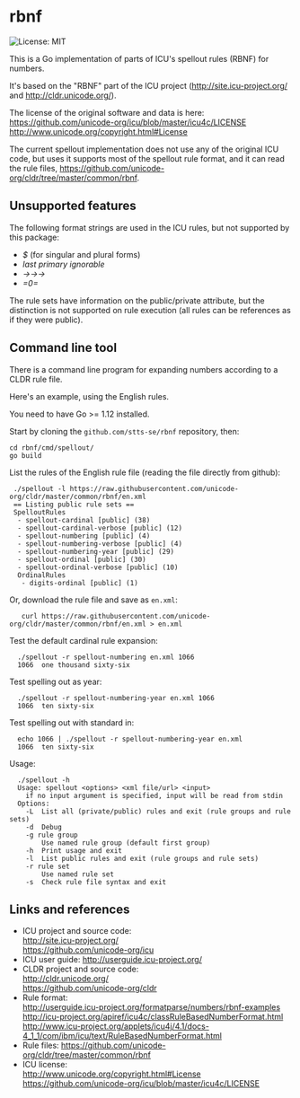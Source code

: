 # rbnf


![License: MIT](https://img.shields.io/badge/License-MIT-green.svg) <!--
[![GoDoc](https://godoc.org/github.com/stts-se/rbnf?status.svg)](https://godoc.org/github.com/stts-se/rbnf) [![Go Report Card](https://goreportcard.com/badge/github.com/stts-se/rbnf)](https://goreportcard.com/report/github.com/stts-se/rbnf) [![Build Status](https://travis-ci.org/stts-se/rbnf.svg?branch=master)] 
-->

This is a Go implementation of parts of ICU's spellout rules (RBNF) for numbers.

It's based on the "RBNF" part of the ICU project (http://site.icu-project.org/  and http://cldr.unicode.org/).

The license of the original software and data is here: https://github.com/unicode-org/icu/blob/master/icu4c/LICENSE http://www.unicode.org/copyright.html#License


The current spellout implementation does not use any of the original ICU code, but uses it supports most of the spellout rule format, and it can read the rule files, https://github.com/unicode-org/cldr/tree/master/common/rbnf.

## Unsupported features
The following format strings are used in the ICU rules, but not supported by this package:
* _$_ (for singular and plural forms)
* _last primary ignorable_
* _→→→_
*  _=0=_

The rule sets have information on the public/private attribute, but the distinction is not supported on rule execution (all rules can be references as if they were public).


## Command line tool

There is a command line program for expanding numbers according to a CLDR rule file.

Here's an example, using the English rules.

You need to have Go >= 1.12 installed.

Start by cloning the `github.com/stts-se/rbnf` repository, then:

    cd rbnf/cmd/spellout/
    go build
    

List the rules of the English rule file (reading the file directly from github):

     ./spellout -l https://raw.githubusercontent.com/unicode-org/cldr/master/common/rbnf/en.xml
     == Listing public rule sets ==
     SpelloutRules
      - spellout-cardinal [public] (38)
      - spellout-cardinal-verbose [public] (12)
      - spellout-numbering [public] (4)
      - spellout-numbering-verbose [public] (4)
      - spellout-numbering-year [public] (29)
      - spellout-ordinal [public] (30)
      - spellout-ordinal-verbose [public] (10)
      OrdinalRules
       - digits-ordinal [public] (1)



Or, download the rule file and save as `en.xml`:

       curl https://raw.githubusercontent.com/unicode-org/cldr/master/common/rbnf/en.xml > en.xml
    

Test the default cardinal rule expansion:

      ./spellout -r spellout-numbering en.xml 1066
      1066	one thousand sixty-six

Test spelling out as year:

      ./spellout -r spellout-numbering-year en.xml 1066
      1066	ten sixty-six


Test spelling out with standard in:

      echo 1066 | ./spellout -r spellout-numbering-year en.xml
      1066	ten sixty-six

Usage:

      ./spellout -h
      Usage: spellout <options> <xml file/url> <input>
        if no input argument is specified, input will be read from stdin
      Options:
        -L	List all (private/public) rules and exit (rule groups and rule sets)
        -d	Debug
        -g rule group
          	Use named rule group (default first group)
        -h	Print usage and exit
        -l	List public rules and exit (rule groups and rule sets)
        -r rule set
          	Use named rule set
        -s	Check rule file syntax and exit










## Links and references
* ICU project and source code: <br/>
  http://site.icu-project.org/ <br/>
  https://github.com/unicode-org/icu
* ICU user guide: http://userguide.icu-project.org/
* CLDR project and source code: <br/>
  http://cldr.unicode.org/ <br/>
  https://github.com/unicode-org/cldr <br/>
* Rule format: <br/>
  http://userguide.icu-project.org/formatparse/numbers/rbnf-examples <br/>
  http://icu-project.org/apiref/icu4c/classRuleBasedNumberFormat.html   <br/>
  http://www.icu-project.org/applets/icu4j/4.1/docs-4_1_1/com/ibm/icu/text/RuleBasedNumberFormat.html 
* Rule files: https://github.com/unicode-org/cldr/tree/master/common/rbnf
* ICU license: <br/>
  http://www.unicode.org/copyright.html#License <br/>
  https://github.com/unicode-org/icu/blob/master/icu4c/LICENSE
